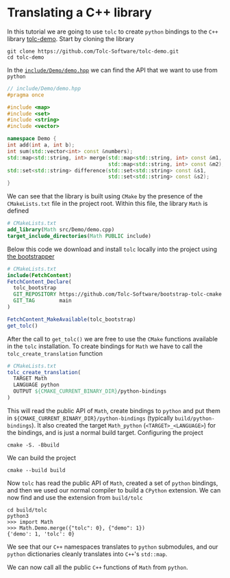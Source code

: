 # Translating a C++ library #

In this tutorial we are going to use `tolc` to create `python` bindings to the `C++` library [tolc-demo](https://github.com/Tolc-Software/tolc-demo). Start by cloning the library

```shell
git clone https://github.com/Tolc-Software/tolc-demo.git
cd tolc-demo
```

In the [`include/Demo/demo.hpp`](https://github.com/Tolc-Software/tolc-demo/blob/main/include/Demo/demo.hpp) we can find the API that we want to use from `python`

```cpp
// include/Demo/demo.hpp
#pragma once

#include <map>
#include <set>
#include <string>
#include <vector>

namespace Demo {
int add(int a, int b);
int sum(std::vector<int> const &numbers);
std::map<std::string, int> merge(std::map<std::string, int> const &m1,
                                 std::map<std::string, int> const &m2);
std::set<std::string> difference(std::set<std::string> const &s1,
                                 std::set<std::string> const &s2);
}
```

We can see that the library is built using `CMake` by the presence of the `CMakeLists.txt` file in the project root. Within this file, the library `Math` is defined

```cmake
# CMakeLists.txt
add_library(Math src/Demo/demo.cpp)
target_include_directories(Math PUBLIC include)
```

Below this code we download and install `tolc` locally into the project using [the bootstrapper](https://github.com/Tolc-Software/bootstrap-tolc-cmake)

```cmake
# CMakeLists.txt
include(FetchContent)
FetchContent_Declare(
  tolc_bootstrap
  GIT_REPOSITORY https://github.com/Tolc-Software/bootstrap-tolc-cmake
  GIT_TAG        main
)

FetchContent_MakeAvailable(tolc_bootstrap)
get_tolc()
```

After the call to `get_tolc()` we are free to use the `CMake` functions available in the `tolc` installation. To create bindings for `Math` we have to call the `tolc_create_translation` function

```cmake
# CMakeLists.txt
tolc_create_translation(
  TARGET Math
  LANGUAGE python
  OUTPUT ${CMAKE_CURRENT_BINARY_DIR}/python-bindings
)
```

This will read the public API of `Math`, create bindings to `python` and put them in `${CMAKE_CURRENT_BINARY_DIR}/python-bindings` (typically `build/python-bindings`). It also created the target `Math_python` (`<TARGET>_<LANGUAGE>`) for the bindings, and is just a normal build target. Configuring the project

```shell
cmake -S. -Bbuild
```

We can build the project

```shell
cmake --build build
```

Now `tolc` has read the public API of `Math`, created a set of `python` bindings, and then we used our normal compiler to build a `CPython` extension. We can now find and use the extension from `build/tolc`

```shell
cd build/tolc
python3
>>> import Math
>>> Math.Demo.merge({"tolc": 0}, {"demo": 1})
{'demo': 1, 'tolc': 0}
```

We see that our `C++` namespaces translates to `python` submodules, and our `python` dictionaries  cleanly translates into `C++`'s `std::map`.

We can now call all the public `C++` functions of `Math` from `python`.
